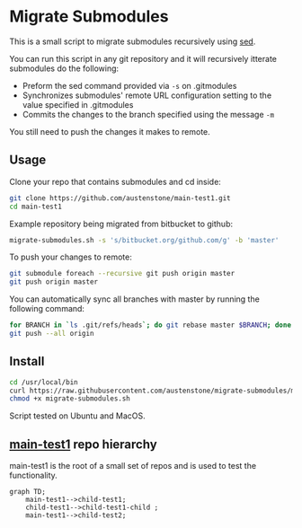 # Migrate Submodules

This is a small script to migrate submodules recursively using [sed](https://man7.org/linux/man-pages/man1/sed.1p.html).

You can run this script in any git repository and it will recursively itterate submodules do the following:
- Preform the sed command provided via `-s` on .gitmodules
- Synchronizes submodules' remote URL configuration setting to the value specified in .gitmodules
- Commits the changes to the branch specified using the message `-m`

You still need to push the changes it makes to remote.

## Usage
Clone your repo that contains submodules and cd inside:
```bash
git clone https://github.com/austenstone/main-test1.git
cd main-test1
```

Example repository being migrated from bitbucket to github:
```bash
migrate-submodules.sh -s 's/bitbucket.org/github.com/g' -b 'master'
```

To push your changes to remote:
```bash
git submodule foreach --recursive git push origin master
git push origin master
```

You can automatically sync all branches with master by running the following command:
```bash
for BRANCH in `ls .git/refs/heads`; do git rebase master $BRANCH; done
git push --all origin
```

## Install
```bash
cd /usr/local/bin
curl https://raw.githubusercontent.com/austenstone/migrate-submodules/main/migrate-submodules.sh > migrate-submodules.sh
chmod +x migrate-submodules.sh
```
Script tested on Ubuntu and MacOS.
## [main-test1](https://github.com/austenstone/main-test1) repo hierarchy
main-test1 is the root of a small set of repos and is used to test the functionality.
```mermaid
graph TD;
    main-test1-->child-test1;
    child-test1-->child-test1-child ;
    main-test1-->child-test2;
```
